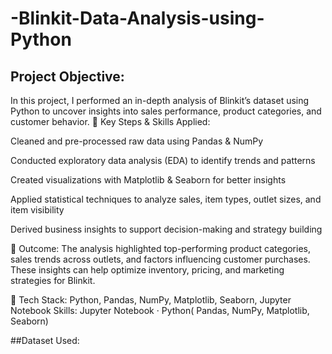 # -Blinkit-Data-Analysis-using-Python
## Project Objective:
In this project, I performed an in-depth analysis of Blinkit’s dataset using Python to uncover insights into sales performance, product categories, and customer behavior.
🔹 Key Steps & Skills Applied:

Cleaned and pre-processed raw data using Pandas & NumPy

Conducted exploratory data analysis (EDA) to identify trends and patterns

Created visualizations with Matplotlib & Seaborn for better insights

Applied statistical techniques to analyze sales, item types, outlet sizes, and item visibility

Derived business insights to support decision-making and strategy building

🔹 Outcome:
The analysis highlighted top-performing product categories, sales trends across outlets, and factors influencing customer purchases. These insights can help optimize inventory, pricing, and marketing strategies for Blinkit.

📌 Tech Stack: Python, Pandas, NumPy, Matplotlib, Seaborn, Jupyter Notebook
Skills: Jupyter Notebook · Python( Pandas, NumPy, Matplotlib, Seaborn)

##Dataset Used:
